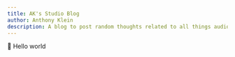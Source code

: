```yaml
---
title: AK's Studio Blog
author: Anthony Klein
description: A blog to post random thoughts related to all things audio, studio, mixing and anything else.
---
```


👋 Hello world
